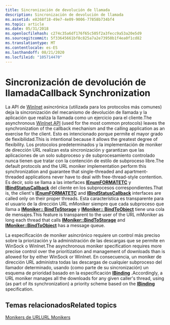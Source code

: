 ```yaml
---
title: Sincronización de devolución de llamada
description: Sincronización de devolución de llamada
ms.assetid: e8268f18-49e7-4e09-9006-77858b734bf4
ms.topic: article
ms.date: 05/31/2018
ms.openlocfilehash: c274c35a6df176f65c505f2a3fecc9a53a20e5d9
ms.sourcegitcommit: 5f33645661bf8c825a7a2e73950b1f4ea0f1cd82
ms.translationtype: MT
ms.contentlocale: es-ES
ms.lasthandoff: 08/21/2020
ms.locfileid: "105714470"
---
```

# <a name="callback-synchronization"></a><span data-ttu-id="f5bc4-103">Sincronización de devolución de llamada</span><span class="sxs-lookup"><span data-stu-id="f5bc4-103">Callback Synchronization</span></span>

<span data-ttu-id="f5bc4-104">La API de [WinInet](/windows/desktop/WinInet/portal) asincrónica (utilizada para los protocolos más comunes) deja la sincronización del mecanismo de devolución de llamada y la aplicación que realiza la llamada como un ejercicio para el cliente.</span><span class="sxs-lookup"><span data-stu-id="f5bc4-104">The asynchronous [WinInet API](/windows/desktop/WinInet/portal) (used for the most common protocols) leaves the synchronization of the callback mechanism and the calling application as an exercise for the client.</span></span> <span data-ttu-id="f5bc4-105">Esto es intencionado porque permite el mayor grado de flexibilidad.</span><span class="sxs-lookup"><span data-stu-id="f5bc4-105">This is intentional because it allows the greatest degree of flexibility.</span></span> <span data-ttu-id="f5bc4-106">Los protocolos predeterminados y la implementación de moniker de dirección URL realizan esta sincronización y garantizan que las aplicaciones de un solo subproceso y de subprocesamiento controlado nunca tienen que tratar con la contención de estilo de subproceso libre.</span><span class="sxs-lookup"><span data-stu-id="f5bc4-106">The default protocols and the URL moniker implementation perform this synchronization and guarantee that single-threaded and apartment-threaded applications never have to deal with free-thread-style contention.</span></span> <span data-ttu-id="f5bc4-107">Es decir, solo se llama a las interfaces [**IEnumFORMATETC**](/windows/desktop/api/ObjIdl/nn-objidl-ienumformatetc) y [**IBindStatusCallback**](/previous-versions/windows/internet-explorer/ie-developer/platform-apis/ms775060(v=vs.85)) del cliente en los subprocesos correspondientes.</span><span class="sxs-lookup"><span data-stu-id="f5bc4-107">That is, the client's [**IEnumFORMATETC**](/windows/desktop/api/ObjIdl/nn-objidl-ienumformatetc) and [**IBindStatusCallback**](/previous-versions/windows/internet-explorer/ie-developer/platform-apis/ms775060(v=vs.85)) interfaces are called only on their proper threads.</span></span> <span data-ttu-id="f5bc4-108">Esta característica es transparente para el usuario de la dirección URL mMoniker siempre que cada subproceso que llama a [**IMoniker:: BindToStorage**](/windows/desktop/api/ObjIdl/nf-objidl-imoniker-bindtostorage) y [**IMoniker:: BindToObject**](/windows/desktop/api/ObjIdl/nf-objidl-imoniker-bindtoobject) tiene una cola de mensajes.</span><span class="sxs-lookup"><span data-stu-id="f5bc4-108">This feature is transparent to the user of the URL mMoniker as long each thread that calls [**IMoniker::BindToStorage**](/windows/desktop/api/ObjIdl/nf-objidl-imoniker-bindtostorage) and [**IMoniker::BindToObject**](/windows/desktop/api/ObjIdl/nf-objidl-imoniker-bindtoobject) has a message queue.</span></span>

<span data-ttu-id="f5bc4-109">La especificación de moniker asincrónico requiere un control más preciso sobre la priorización y la administración de las descargas que se permite en WinSock o WinInet.</span><span class="sxs-lookup"><span data-stu-id="f5bc4-109">The asynchronous moniker specification requires more precise control over the prioritization and management of downloads than is allowed for by either WinSock or WinInet.</span></span> <span data-ttu-id="f5bc4-110">En consecuencia, un moniker de dirección URL administra todas las descargas de cualquier subproceso del llamador determinado, usando (como parte de su sincronización) un esquema de prioridad basado en la especificación [**IBinding**](/previous-versions/windows/internet-explorer/ie-developer/platform-apis/ms775071(v=vs.85)) .</span><span class="sxs-lookup"><span data-stu-id="f5bc4-110">Accordingly, a URL moniker manages all the downloads for any given caller's thread, using (as part of its synchronization) a priority scheme based on the [**IBinding**](/previous-versions/windows/internet-explorer/ie-developer/platform-apis/ms775071(v=vs.85)) specification.</span></span>

## <a name="related-topics"></a><span data-ttu-id="f5bc4-111">Temas relacionados</span><span class="sxs-lookup"><span data-stu-id="f5bc4-111">Related topics</span></span>

<dl> <dt>

[<span data-ttu-id="f5bc4-112">Monikers de URL</span><span class="sxs-lookup"><span data-stu-id="f5bc4-112">URL Monikers</span></span>](url-monikers.md)
</dt> </dl>

 

 